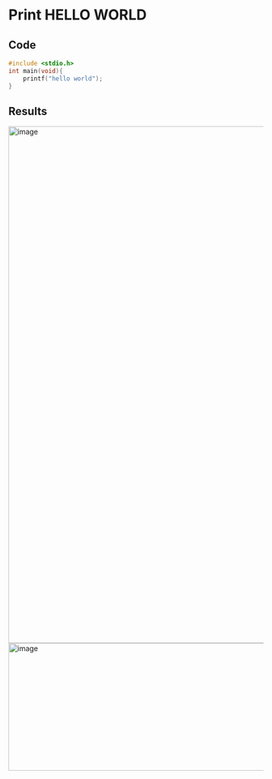 # Print HELLO WORLD
## Code
```c
#include <stdio.h>
int main(void){
	printf("hello world");
}
```
## Results
<img width="1920" height="1020" alt="image" src="https://github.com/user-attachments/assets/ce7f0b76-bfea-42d4-93a2-fc31c03dab23" />
<img width="956" height="252" alt="image" src="https://github.com/user-attachments/assets/53c19b6e-2adb-4cc4-946a-2df89e7cb18e" />
